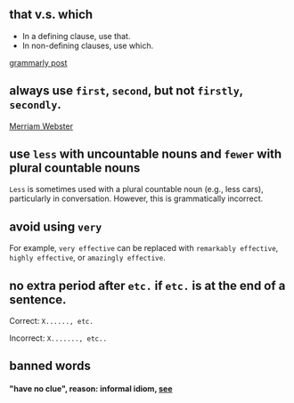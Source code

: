 ## that v.s. which

* In a defining clause, use that.
* In non-defining clauses, use which.

[grammarly post](https://www.grammarly.com/blog/which-vs-that/)

## always use `first`, `second`, but not `firstly`, `secondly`.

[Merriam Webster](https://www.merriam-webster.com/words-at-play/first-or-firstly#:~:text=Even%20though%20they%20are%20both,the%20best%20bet%20for%20most)

## use `less` with uncountable nouns and `fewer` with plural countable nouns

`Less` is sometimes used with a plural countable noun (e.g., less cars), particularly in conversation. However, this is grammatically incorrect.

## avoid using `very`

For example, `very effective` can be replaced with `remarkably effective`, `highly effective`, or `amazingly effective`.

## no extra period after `etc.` if `etc.` is at the end of a sentence.

Correct: `X......, etc.`

Incorrect: `X......., etc..`

## banned words

#### "have no clue", reason: informal idiom, [see](https://dictionary.cambridge.org/dictionary/english/not-have-a-clue-have-no-clue)

